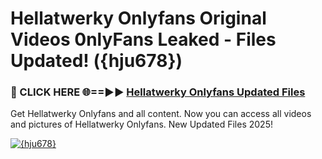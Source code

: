 # Hellatwerky Onlyfans Original Videos 0nlyFans Leaked - Files Updated! ({hju678})

<h3>🔴 CLICK HERE 🌐==►► <a href="https://tinyurl.com/ms9xzufz" rel="nofollow">Hellatwerky Onlyfans Updated Files</a></h3>

Get Hellatwerky Onlyfans and all content. Now you can access all videos and pictures of Hellatwerky Onlyfans. New Updated Files 2025!

[![{hju678}](https://i.imgur.com/PQ7UWWw.gif)](https://tinyurl.com/ms9xzufz)